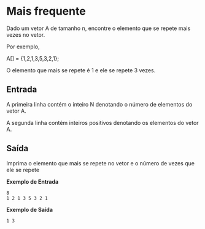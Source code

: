 # Mais frequente 

Dado um vetor A de tamanho n, encontre o elemento que se repete mais vezes no vetor.

Por exemplo, 

A[] = {1,2,1,3,5,3,2,1};

O elemento que mais se repete é 1 e ele se repete 3 vezes.

## Entrada

A primeira linha contém o inteiro N denotando o número de elementos do vetor A.

A segunda linha contém inteiros positivos denotando os elementos do vetor A.

## Saída

Imprima o elemento que mais se repete no vetor e o número de vezes que ele se repete

**Exemplo de Entrada**
```
8
1 2 1 3 5 3 2 1
```

**Exemplo de Saída**
```
1 3
```


